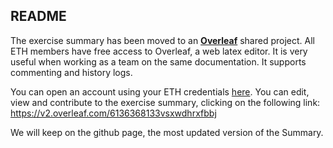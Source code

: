 ## README
The exercise summary has been moved to an [**Overleaf**](https://www.overleaf.com/) shared project.
All ETH members have free access to Overleaf, a web latex editor. It is very useful 
when working as a team on the same documentation. It supports commenting and 
 history logs. 

You can open an account using your ETH credentials [here](https://www.overleaf.com/).
You can edit, view and contribute to the exercise summary, clicking on the following link: https://v2.overleaf.com/6136368133vsxwdhrxfbbj

We will keep on the github page, the most updated version of the Summary. 